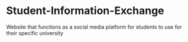 # Student-Information-Exchange
Website that functions as a social media platform for students to use for their specific university
